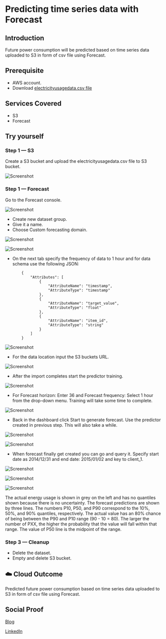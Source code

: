 # Predicting time series data with Forecast

## Introduction

Future power consumption will be predicted based on time series data uploaded to S3 in form of csv file using Forecast.

## Prerequisite

- AWS account.
- Download  [electricityusagedata.csv file]()

## Services Covered

- S3
- Forecast

## Try yourself

### Step 1 — S3
Create a S3 bucket and upload the electricityusagedata.csv file to S3 bucket.

![Screenshot](https://github.com/aaditunni/100DaysOfCloud/blob/main/Journey/086/day86.JPG)

### Step 1 — Forecast
Go to the Forecast console.

![Screenshot](https://github.com/aaditunni/100DaysOfCloud/blob/main/Journey/086/day86.1.JPG)

- Create new dataset group.
- Give it a name. 
- Choose Custom forecasting domain.

![Screenshot](https://github.com/aaditunni/100DaysOfCloud/blob/main/Journey/086/day86.2.JPG)

![Screenshot](https://github.com/aaditunni/100DaysOfCloud/blob/main/Journey/086/day86.3.JPG)

- On the next tab specify the frequency of data to 1 hour and for data schema use the following JSON:
    ```
        {
            "Attributes": [
                {
                    "AttributeName": "timestamp",
                    "AttributeType": "timestamp"
                },
                {
                    "AttributeName": "target_value",
                    "AttributeType": "float"
                },
                {
                    "AttributeName": "item_id",
                    "AttributeType": "string"
                }
            ]
        }
    ```

![Screenshot](https://github.com/aaditunni/100DaysOfCloud/blob/main/Journey/086/day86.4.JPG)

- For the data location input the S3 buckets URL.

![Screenshot](https://github.com/aaditunni/100DaysOfCloud/blob/main/Journey/086/day86.5.JPG)

- After the import completes start the predictor training.

![Screenshot](https://github.com/aaditunni/100DaysOfCloud/blob/main/Journey/086/day86.6.JPG)

- For Forecast horizon: Enter 36 and Forecast frequency: Select 1 hour from the drop-down menu. Training will take some time to complete.

![Screenshot](https://github.com/aaditunni/100DaysOfCloud/blob/main/Journey/086/day86.7.JPG)

- Back in the dashboard click Start to generate forecast. Use the predictor created in previous step. This will also take a while.

![Screenshot](https://github.com/aaditunni/100DaysOfCloud/blob/main/Journey/086/day86.8.JPG)

![Screenshot](https://github.com/aaditunni/100DaysOfCloud/blob/main/Journey/086/day86.9.JPG)

- When forecast finally get created you can go and query it. Specify start date as 2014/12/31 and end date: 2015/01/02 and key to client_1.

![Screenshot](https://github.com/aaditunni/100DaysOfCloud/blob/main/Journey/086/day86.10.JPG)

![Screenshot](https://github.com/aaditunni/100DaysOfCloud/blob/main/Journey/086/day86.11.JPG)

![Screenshot](https://github.com/aaditunni/100DaysOfCloud/blob/main/Journey/086/day86.12.JPG)

The actual energy usage is shown in grey on the left and has no quantiles shown because there is no uncertainty. The forecast predictions are shown by three lines. The numbers P10, P50, and P90 correspond to the 10%, 50%, and 90% quantiles, respectively. The actual value has an 80% chance of being between the P90 and P10 range (90 - 10 = 80). The larger the number of PXX, the higher the probability that the value will fall within that range. The value of P50 line is the midpoint of the range.


### Step 3 — Cleanup
- Delete the dataset.
- Empty and delete S3 bucket.

## ☁️ Cloud Outcome

Predicted future power consumption based on time series data uploaded to S3 in form of csv file using Forecast.

## Social Proof

[Blog](https://dev.to/aaditunni/predicting-time-series-data-with-forecast-4ch1)

[LinkedIn](https://www.linkedin.com/posts/aaditunni_100daysofcloud-aws-cloud-activity-7046260613542469632-kYye?utm_source=share&utm_medium=member_desktop)
